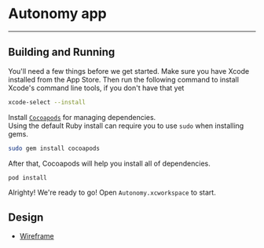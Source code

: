 # Autonomy app
---

## Building and Running
You'll need a few things before we get started. 
Make sure you have Xcode installed from the App Store. 
Then run the following command to install Xcode's command line tools, if you don't have that yet
```sh
xcode-select --install
```

Install [`Cocoapods`](https://cocoapods.org) for managing dependencies.  
Using the default Ruby install can require you to use `sudo` when installing gems.
```sh
sudo gem install cocoapods
```

After that, Cocoapods will help you install all of dependencies.
```sh
pod install
```

Alrighty! We're ready to go! Open `Autonomy.xcworkspace` to start.

## Design
- [Wireframe](https://www.figma.com/file/RGEwFvGIMikk0CTvVk5hIK/Autonomy_app)